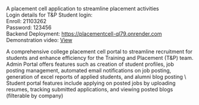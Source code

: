 A placement cell application to streamline placement activities \
Login details for T&P Student login:\
Enroll: 21103262\
Password: 123456\
Backend Deployment: https://placementcell-ql79.onrender.com \
Demonstration video: [View](https://drive.google.com/file/d/10g31-bpqcaR0C5SoKa6SlyOMczTKRy-R/view?usp=sharing)

A comprehensive college placement cell portal to streamline recruitment for students and enhance efficiency for the Training and Placement (T&P) team. \
Admin Portal offers features such as creation of student profiles, job posting management, automated email notifications on job posting, generation of excel reports of applied students, and alumni blog
posting \ 
Student portal features include applying on posted jobs by uploading resumes, tracking submitted applications, and viewing posted blogs (filterable by company)
